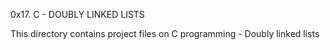 0x17. C - DOUBLY LINKED LISTS

This directory contains project files on C programming  - Doubly linked lists

